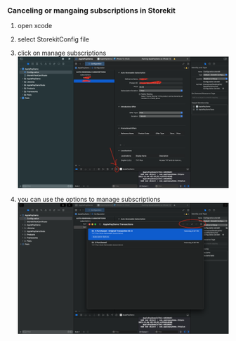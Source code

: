 ### Canceling or mangaing subscriptions in Storekit

1. open xcode
2. select StorekitConfig file
3. click on manage subscriptions
   <img src='storekit.png'>

4. you can use the options to manage subscriptions
   <img src='storekit-2.png'>
